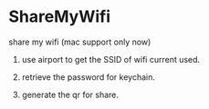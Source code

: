 # ShareMyWifi

share my wifi (mac support only now)

1. use airport to get the SSID of wifi current used.

2. retrieve the password for keychain.

3. generate the qr for share.
